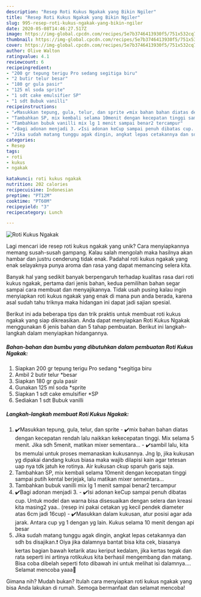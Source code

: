 ```yaml
---
description: "Resep Roti Kukus Ngakak yang Bikin Ngiler"
title: "Resep Roti Kukus Ngakak yang Bikin Ngiler"
slug: 995-resep-roti-kukus-ngakak-yang-bikin-ngiler
date: 2020-05-08T14:46:27.517Z
image: https://img-global.cpcdn.com/recipes/5e7b3746413930f5/751x532cq70/roti-kukus-ngakak-foto-resep-utama.jpg
thumbnail: https://img-global.cpcdn.com/recipes/5e7b3746413930f5/751x532cq70/roti-kukus-ngakak-foto-resep-utama.jpg
cover: https://img-global.cpcdn.com/recipes/5e7b3746413930f5/751x532cq70/roti-kukus-ngakak-foto-resep-utama.jpg
author: Olive Walton
ratingvalue: 4.1
reviewcount: 6
recipeingredient:
- "200 gr tepung terigu Pro sedang segitiga biru"
- "2 butir telur besar"
- "180 gr gula pasir"
- "125 ml soda sprite"
- "1 sdt cake emulsifier SP"
- "1 sdt Bubuk vanilli"
recipeinstructions:
- "✔️Masukkan tepung, gula, telur, dan sprite ✔️mix bahan bahan diatas dengan kecepatan rendah lalu naikkan kekecepatan tinggi. Mix selama 5 menit. Jika sdh 5menit, matikan mixer sementara... ✔️sambil lalu, kita bs memulai untuk proses memanaskan kukusannya. Jng lp, jika kukusan yg dipakai dandang kukus biasa maka wajib dilapisi kain agar tetesan uap nya tdk jatuh ke rotinya. Air kukusan ckup sparuh garis saja."
- "Tambahkan SP, mix kembali selama 10menit dengan kecepatan tinggi sampai putih kental berjejak, lalu matikan mixer sementara..."
- "Tambahkan bubuk vanilli mix lg 1 menit sampai benar2 tercampur"
- "✔️Bagi adonan menjadi 3. ✔️Isi adonan keCup sampai penuh dibatas cup. Untuk model dan warna bisa disesuaikan dengan selera dan kreasi kita masing2 yaa.. (resep ini pakai cetakan yg kecil pendek diameter atas 6cm jadi 16cup) ✔️Masukkan dalam kukusan, atur posisi agar ada jarak. Antara cup yg 1 dengan yg lain. Kukus selama 10 menit dengan api besar"
- "Jika sudah matang tunggu agak dingin, angkat lepas cetakannya dan sdh bs disajikan.❗️ Oiya jika dalamnya bantat bisa kita cek, biasanya kertas bagian bawah ketarik atau keriput kedalam, jika kertas tegak dan rata seperti ini artinya rotikukus kita berhasil mengembang dan matang. Bisa coba dibelah seperti foto dibawah ini untuk melihat isi dalamnya.... Selamat mencoba yaaa🤗"
categories:
- Resep
tags:
- roti
- kukus
- ngakak

katakunci: roti kukus ngakak 
nutrition: 202 calories
recipecuisine: Indonesian
preptime: "PT12M"
cooktime: "PT60M"
recipeyield: "3"
recipecategory: Lunch

---
```



![Roti Kukus Ngakak](https://img-global.cpcdn.com/recipes/5e7b3746413930f5/751x532cq70/roti-kukus-ngakak-foto-resep-utama.jpg)

Lagi mencari ide resep roti kukus ngakak yang unik? Cara menyiapkannya memang susah-susah gampang. Kalau salah mengolah maka hasilnya akan hambar dan justru cenderung tidak enak. Padahal roti kukus ngakak yang enak selayaknya punya aroma dan rasa yang dapat memancing selera kita.



Banyak hal yang sedikit banyak berpengaruh terhadap kualitas rasa dari roti kukus ngakak, pertama dari jenis bahan, kedua pemilihan bahan segar sampai cara membuat dan menyajikannya. Tidak usah pusing kalau ingin menyiapkan roti kukus ngakak yang enak di mana pun anda berada, karena asal sudah tahu triknya maka hidangan ini dapat jadi sajian spesial.


Berikut ini ada beberapa tips dan trik praktis untuk membuat roti kukus ngakak yang siap dikreasikan. Anda dapat menyiapkan Roti Kukus Ngakak menggunakan 6 jenis bahan dan 5 tahap pembuatan. Berikut ini langkah-langkah dalam menyiapkan hidangannya.

<!--inarticleads1-->

##### Bahan-bahan dan bumbu yang dibutuhkan dalam pembuatan Roti Kukus Ngakak:

1. Siapkan 200 gr tepung terigu Pro sedang *segitiga biru
1. Ambil 2 butir telur *besar
1. Siapkan 180 gr gula pasir
1. Gunakan 125 ml soda *sprite
1. Siapkan 1 sdt cake emulsifier *SP
1. Sediakan 1 sdt Bubuk vanilli




<!--inarticleads2-->

##### Langkah-langkah membuat Roti Kukus Ngakak:

1. ✔️Masukkan tepung, gula, telur, dan sprite - ✔️mix bahan bahan diatas dengan kecepatan rendah lalu naikkan kekecepatan tinggi. Mix selama 5 menit. Jika sdh 5menit, matikan mixer sementara... - ✔️sambil lalu, kita bs memulai untuk proses memanaskan kukusannya. Jng lp, jika kukusan yg dipakai dandang kukus biasa maka wajib dilapisi kain agar tetesan uap nya tdk jatuh ke rotinya. Air kukusan ckup sparuh garis saja.
1. Tambahkan SP, mix kembali selama 10menit dengan kecepatan tinggi sampai putih kental berjejak, lalu matikan mixer sementara...
1. Tambahkan bubuk vanilli mix lg 1 menit sampai benar2 tercampur
1. ✔️Bagi adonan menjadi 3. - ✔️Isi adonan keCup sampai penuh dibatas cup. Untuk model dan warna bisa disesuaikan dengan selera dan kreasi kita masing2 yaa.. (resep ini pakai cetakan yg kecil pendek diameter atas 6cm jadi 16cup) - ✔️Masukkan dalam kukusan, atur posisi agar ada jarak. Antara cup yg 1 dengan yg lain. Kukus selama 10 menit dengan api besar
1. Jika sudah matang tunggu agak dingin, angkat lepas cetakannya dan sdh bs disajikan.❗️ Oiya jika dalamnya bantat bisa kita cek, biasanya kertas bagian bawah ketarik atau keriput kedalam, jika kertas tegak dan rata seperti ini artinya rotikukus kita berhasil mengembang dan matang. Bisa coba dibelah seperti foto dibawah ini untuk melihat isi dalamnya.... Selamat mencoba yaaa🤗




Gimana nih? Mudah bukan? Itulah cara menyiapkan roti kukus ngakak yang bisa Anda lakukan di rumah. Semoga bermanfaat dan selamat mencoba!
